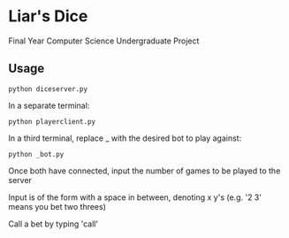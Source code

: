 # Liar's Dice

Final Year Computer Science Undergraduate Project

## Usage

```
python diceserver.py
```

In a separate terminal:
```
python playerclient.py
```

In a third terminal, replace _ with the desired bot to play against:
```
python _bot.py
```

Once both have connected, input the number of games to be played to the server

Input is of the form <x y> with a space in between, denoting x y's (e.g. '2 3' means you bet two threes)
  
Call a bet by typing 'call'
